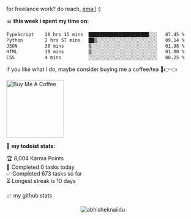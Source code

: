 for freelance work? do reach, [email](mailto:abhishknads.work@gmail.com) :)

📊 **this week i spent my time on:**
<!--START_SECTION:waka-->

```txt
TypeScript    28 hrs 15 mins  ██████████████████████░░░   87.45 %
Python        2 hrs 57 mins   ██▒░░░░░░░░░░░░░░░░░░░░░░   09.14 %
JSON          38 mins         ▒░░░░░░░░░░░░░░░░░░░░░░░░   01.98 %
HTML          19 mins         ▒░░░░░░░░░░░░░░░░░░░░░░░░   01.00 %
CSS           4 mins          ░░░░░░░░░░░░░░░░░░░░░░░░░   00.25 %
```

<!--END_SECTION:waka-->

if you like what i do, maybe consider buying me a coffee/tea 🥺👉👈

<a href="https://www.buymeacoffee.com/abhisheknaiidu" target="_blank"><img src="https://cdn.buymeacoffee.com/buttons/v2/default-red.png" alt="Buy Me A Coffee" width="150" ></a>

🚧 **my todoist stats:**
<!-- TODO-IST:START -->
🏆  8,004 Karma Points           
🌸  Completed 0 tasks today           
✅  Completed 673 tasks so far           
⏳  Longest streak is 10 days
<!-- TODO-IST:END -->


📈 my github stats

<p align="center"> <img src="https://github-readme-stats.vercel.app/api?username=abhisheknaiidu&show_icons=true&theme=gotham" alt="abhisheknaiidu" />




